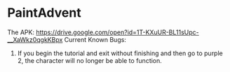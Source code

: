 # PaintAdvent
The APK: https://drive.google.com/open?id=1T-KXuUR-BL11sUpc-__XaWkz0qgkKBpx
Current Known Bugs:
1) If you begin the tutorial and exit without finishing and then go to purple 2, the character will no longer be able to function.
